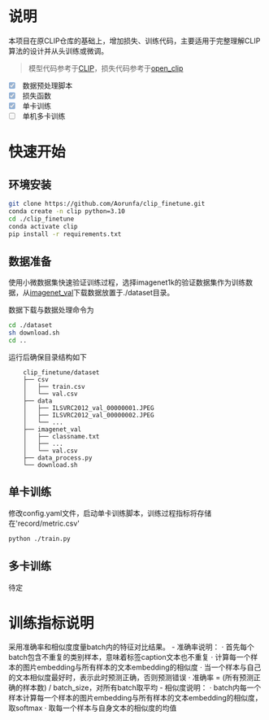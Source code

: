 # 说明
本项目在原CLIP仓库的基础上，增加损失、训练代码，主要适用于完整理解CLIP算法的设计并从头训练或微调。
> 模型代码参考于[CLIP](https://github.com/openai/CLIP)，损失代码参考于[open_clip](https://github.com/mlfoundations/open_clip)
- [x] <input type="checkbox" disabled checked> 数据预处理脚本
- [x] <input type="checkbox" disabled checked> 损失函数
- [x] <input type="checkbox" disabled checked> 单卡训练
- [ ] <input type="checkbox" disabled > 单机多卡训练

# 快速开始
## 环境安装
```bash
git clone https://github.com/Aorunfa/clip_finetune.git
conda create -n clip python=3.10
cd ./clip_finetune
conda activate clip
pip install -r requirements.txt
```

## 数据准备
使用小微数据集快速验证训练过程，选择imagenet1k的验证数据集作为训练数据，从[imagenet_val](https://modelscope.cn/datasets/tany0699/imagenet_val/files)下载数据放置于./dataset目录。

数据下载与数据处理命令为
```bash
cd ./dataset
sh download.sh
cd ..
```

运行后确保目录结构如下

```text
    clip_finetune/dataset
    ├── csv
    │   ├── train.csv
    │   └── val.csv
    ├── data
    │   ├── ILSVRC2012_val_00000001.JPEG
    │   ├── ILSVRC2012_val_00000002.JPEG
    │   └── ...
    ├── imagenet_val
    │   ├── classname.txt
    │   ├── ...
    │   └── val.csv
    ├── data_process.py
    └── download.sh
```


## 单卡训练
修改config.yaml文件，启动单卡训练脚本，训练过程指标将存储在'record/metric.csv'
```bash
python ./train.py
```

## 多卡训练
待定

# 训练指标说明
采用准确率和相似度度量batch内的特征对比结果。
    - 准确率说明：
        · 首先每个batch包含不重复的类别样本，意味着标签caption文本也不重复
        · 计算每一个样本的图片embedding与所有样本的文本embedding的相似度
        · 当一个样本与自己的文本相似度最好时，表示此时预测正确，否则预测错误
        · 准确率 = (所有预测正确的样本数) / batch_size，对所有batch取平均
    - 相似度说明：
        · batch内每一个样本计算每一个样本的图片embedding与所有样本的文本embedding的相似度，取softmax
        · 取每一个样本与自身文本的相似度的均值
